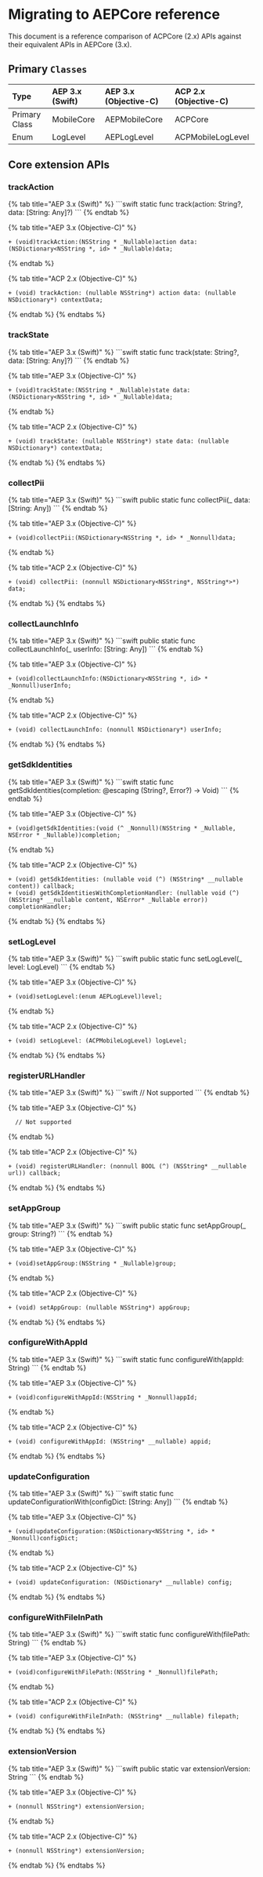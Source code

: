 # Migrating to AEPCore reference

This document is a reference comparison of ACPCore (2.x) APIs against their equivalent APIs in AEPCore (3.x).

## Primary `Classes`

| Type | AEP 3.x (Swift) | AEP 3.x (Objective-C) | ACP 2.x (Objective-C) |
| :--- | :--- | :--- | :--- |
| Primary Class | MobileCore | AEPMobileCore | ACPCore |
| Enum | LogLevel | AEPLogLevel | ACPMobileLogLevel |

## Core extension APIs

### trackAction

<TabsBlock orientation="horizontal" slots="heading, content" repeat="3"/>
{% tab title="AEP 3.x (Swift)" %}
```swift
static func track(action: String?, data: [String: Any]?)
```
{% endtab %}

{% tab title="AEP 3.x (Objective-C)" %}
```objc
+ (void)trackAction:(NSString * _Nullable)action data:(NSDictionary<NSString *, id> * _Nullable)data;
```
{% endtab %}

{% tab title="ACP 2.x (Objective-C)" %}
```objc
+ (void) trackAction: (nullable NSString*) action data: (nullable NSDictionary*) contextData;
```
{% endtab %}
{% endtabs %}

### trackState

<TabsBlock orientation="horizontal" slots="heading, content" repeat="3"/>
{% tab title="AEP 3.x (Swift)" %}
```swift
static func track(state: String?, data: [String: Any]?)
```
{% endtab %}

{% tab title="AEP 3.x (Objective-C)" %}
```objc
+ (void)trackState:(NSString * _Nullable)state data:(NSDictionary<NSString *, id> * _Nullable)data;
```
{% endtab %}

{% tab title="ACP 2.x (Objective-C)" %}
```objc
+ (void) trackState: (nullable NSString*) state data: (nullable NSDictionary*) contextData;
```
{% endtab %}
{% endtabs %}

### collectPii

<TabsBlock orientation="horizontal" slots="heading, content" repeat="3"/>
{% tab title="AEP 3.x (Swift)" %}
```swift
public static func collectPii(_ data: [String: Any])
```
{% endtab %}

{% tab title="AEP 3.x (Objective-C)" %}
```objc
+ (void)collectPii:(NSDictionary<NSString *, id> * _Nonnull)data;
```
{% endtab %}

{% tab title="ACP 2.x (Objective-C)" %}
```objc
+ (void) collectPii: (nonnull NSDictionary<NSString*, NSString*>*) data;
```
{% endtab %}
{% endtabs %}

### collectLaunchInfo

<TabsBlock orientation="horizontal" slots="heading, content" repeat="3"/>
{% tab title="AEP 3.x (Swift)" %}
```swift
public static func collectLaunchInfo(_ userInfo: [String: Any])
```
{% endtab %}

{% tab title="AEP 3.x (Objective-C)" %}
```objc
+ (void)collectLaunchInfo:(NSDictionary<NSString *, id> * _Nonnull)userInfo;
```
{% endtab %}

{% tab title="ACP 2.x (Objective-C)" %}
```objc
+ (void) collectLaunchInfo: (nonnull NSDictionary*) userInfo;
```
{% endtab %}
{% endtabs %}

### getSdkIdentities

<TabsBlock orientation="horizontal" slots="heading, content" repeat="3"/>
{% tab title="AEP 3.x (Swift)" %}
```swift
static func getSdkIdentities(completion: @escaping (String?, Error?) -> Void)
```
{% endtab %}

{% tab title="AEP 3.x (Objective-C)" %}
```objc
+ (void)getSdkIdentities:(void (^ _Nonnull)(NSString * _Nullable, NSError * _Nullable))completion;
```
{% endtab %}

{% tab title="ACP 2.x (Objective-C)" %}
```objc
+ (void) getSdkIdentities: (nullable void (^) (NSString* __nullable content)) callback;
+ (void) getSdkIdentitiesWithCompletionHandler: (nullable void (^) (NSString* __nullable content, NSError* _Nullable error)) completionHandler;
```
{% endtab %}
{% endtabs %}

### setLogLevel

<TabsBlock orientation="horizontal" slots="heading, content" repeat="3"/>
{% tab title="AEP 3.x (Swift)" %}
```swift
public static func setLogLevel(_ level: LogLevel)
```
{% endtab %}

{% tab title="AEP 3.x (Objective-C)" %}
```objc
+ (void)setLogLevel:(enum AEPLogLevel)level;
```
{% endtab %}

{% tab title="ACP 2.x (Objective-C)" %}
```objc
+ (void) setLogLevel: (ACPMobileLogLevel) logLevel;
```
{% endtab %}
{% endtabs %}

### registerURLHandler

<TabsBlock orientation="horizontal" slots="heading, content" repeat="3"/>
{% tab title="AEP 3.x (Swift)" %}
```swift
  // Not supported
```
{% endtab %}

{% tab title="AEP 3.x (Objective-C)" %}
```objc
  // Not supported
```
{% endtab %}

{% tab title="ACP 2.x (Objective-C)" %}
```objc
+ (void) registerURLHandler: (nonnull BOOL (^) (NSString* __nullable url)) callback;
```
{% endtab %}
{% endtabs %}

### setAppGroup

<TabsBlock orientation="horizontal" slots="heading, content" repeat="3"/>
{% tab title="AEP 3.x (Swift)" %}
```swift
public static func setAppGroup(_ group: String?)
```
{% endtab %}

{% tab title="AEP 3.x (Objective-C)" %}
```objc
+ (void)setAppGroup:(NSString * _Nullable)group;
```
{% endtab %}

{% tab title="ACP 2.x (Objective-C)" %}
```objc
+ (void) setAppGroup: (nullable NSString*) appGroup;
```
{% endtab %}
{% endtabs %}

### configureWithAppId

<TabsBlock orientation="horizontal" slots="heading, content" repeat="3"/>
{% tab title="AEP 3.x (Swift)" %}
```swift
static func configureWith(appId: String)
```
{% endtab %}

{% tab title="AEP 3.x (Objective-C)" %}
```objc
+ (void)configureWithAppId:(NSString * _Nonnull)appId;
```
{% endtab %}

{% tab title="ACP 2.x (Objective-C)" %}
```objc
+ (void) configureWithAppId: (NSString* __nullable) appid;
```
{% endtab %}
{% endtabs %}

### updateConfiguration

<TabsBlock orientation="horizontal" slots="heading, content" repeat="3"/>
{% tab title="AEP 3.x (Swift)" %}
```swift
static func updateConfigurationWith(configDict: [String: Any])
```
{% endtab %}

{% tab title="AEP 3.x (Objective-C)" %}
```objc
+ (void)updateConfiguration:(NSDictionary<NSString *, id> * _Nonnull)configDict;
```
{% endtab %}

{% tab title="ACP 2.x (Objective-C)" %}
```objc
+ (void) updateConfiguration: (NSDictionary* __nullable) config;
```
{% endtab %}
{% endtabs %}

### configureWithFileInPath

<TabsBlock orientation="horizontal" slots="heading, content" repeat="3"/>
{% tab title="AEP 3.x (Swift)" %}
```swift
static func configureWith(filePath: String)
```
{% endtab %}

{% tab title="AEP 3.x (Objective-C)" %}
```objc
+ (void)configureWithFilePath:(NSString * _Nonnull)filePath;
```
{% endtab %}

{% tab title="ACP 2.x (Objective-C)" %}
```objc
+ (void) configureWithFileInPath: (NSString* __nullable) filepath;
```
{% endtab %}
{% endtabs %}

### extensionVersion

<TabsBlock orientation="horizontal" slots="heading, content" repeat="3"/>
{% tab title="AEP 3.x (Swift)" %}
```swift
public static var extensionVersion: String
```
{% endtab %}

{% tab title="AEP 3.x (Objective-C)" %}
```objc
+ (nonnull NSString*) extensionVersion;
```
{% endtab %}

{% tab title="ACP 2.x (Objective-C)" %}
```objc
+ (nonnull NSString*) extensionVersion;
```
{% endtab %}
{% endtabs %}

